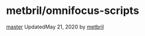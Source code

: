 # metbril/omnifocus-scripts

[master]() UpdatedMay 21, 2020 by [metbril](https://github.com/metbril)


